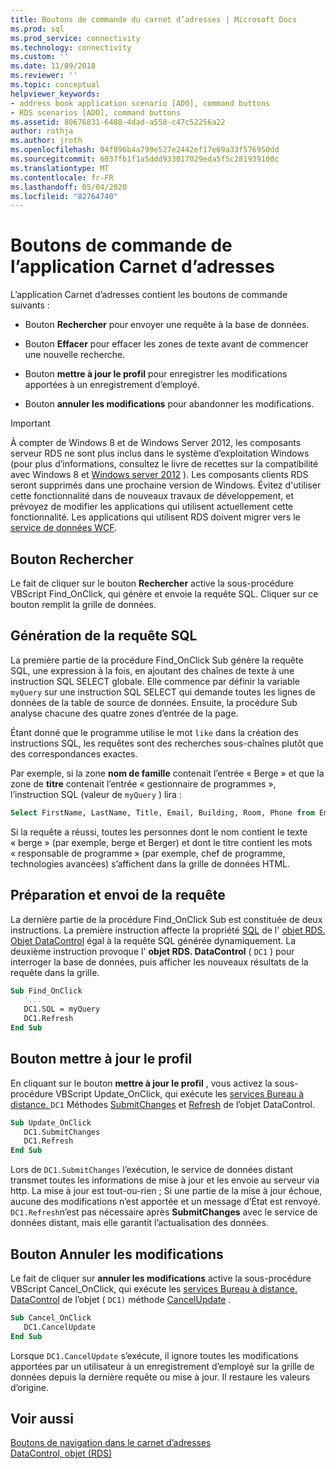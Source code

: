 ```yaml
---
title: Boutons de commande du carnet d’adresses | Microsoft Docs
ms.prod: sql
ms.prod_service: connectivity
ms.technology: connectivity
ms.custom: ''
ms.date: 11/09/2018
ms.reviewer: ''
ms.topic: conceptual
helpviewer_keywords:
- address book application scenario [ADO], command buttons
- RDS scenarios [ADO], command buttons
ms.assetid: 80676831-6488-4dad-a558-c47c52256a22
author: rothja
ms.author: jroth
ms.openlocfilehash: 04f896b4a799e527e2442ef17e69a33f576950dd
ms.sourcegitcommit: 6037fb1f1a5ddd933017029eda5f5c281939100c
ms.translationtype: MT
ms.contentlocale: fr-FR
ms.lasthandoff: 05/04/2020
ms.locfileid: "82764740"
---
```

# <a name="address-book-command-buttons"></a>Boutons de commande de l’application Carnet d’adresses
L’application Carnet d’adresses contient les boutons de commande suivants :  
  
-   Bouton **Rechercher** pour envoyer une requête à la base de données.  
  
-   Bouton **Effacer** pour effacer les zones de texte avant de commencer une nouvelle recherche.  
  
-   Bouton **mettre à jour le profil** pour enregistrer les modifications apportées à un enregistrement d’employé.  
  
-   Bouton **annuler les modifications** pour abandonner les modifications.  
  
> [!IMPORTANT]
>  À compter de Windows 8 et de Windows Server 2012, les composants serveur RDS ne sont plus inclus dans le système d’exploitation Windows (pour plus d’informations, consultez le livre de recettes sur la compatibilité avec Windows 8 et [Windows server 2012](https://www.microsoft.com/download/details.aspx?id=27416) ). Les composants clients RDS seront supprimés dans une prochaine version de Windows. Évitez d'utiliser cette fonctionnalité dans de nouveaux travaux de développement, et prévoyez de modifier les applications qui utilisent actuellement cette fonctionnalité. Les applications qui utilisent RDS doivent migrer vers le [service de données WCF](https://go.microsoft.com/fwlink/?LinkId=199565).  
  
## <a name="find-button"></a>Bouton Rechercher  
 Le fait de cliquer sur le bouton **Rechercher** active la sous-procédure VBScript Find_OnClick, qui génère et envoie la requête SQL. Cliquer sur ce bouton remplit la grille de données.  
  
## <a name="building-the-sql-query"></a>Génération de la requête SQL  
 La première partie de la procédure Find_OnClick Sub génère la requête SQL, une expression à la fois, en ajoutant des chaînes de texte à une instruction SQL SELECT globale. Elle commence par définir la variable `myQuery` sur une instruction SQL SELECT qui demande toutes les lignes de données de la table de source de données. Ensuite, la procédure Sub analyse chacune des quatre zones d’entrée de la page.  
  
 Étant donné que le programme utilise le mot `like` dans la création des instructions SQL, les requêtes sont des recherches sous-chaînes plutôt que des correspondances exactes.  
  
 Par exemple, si la zone **nom de famille** contenait l’entrée « Berge » et que la zone de **titre** contenait l’entrée « gestionnaire de programmes », l’instruction SQL (valeur de `myQuery` ) lira :  
  
```sql
Select FirstName, LastName, Title, Email, Building, Room, Phone from Employee where lastname like 'Berge%' and title like 'Program Manager%'  
```  
  
 Si la requête a réussi, toutes les personnes dont le nom contient le texte « berge » (par exemple, berge et Berger) et dont le titre contient les mots « responsable de programme » (par exemple, chef de programme, technologies avancées) s’affichent dans la grille de données HTML.  
  
## <a name="preparing-and-sending-the-query"></a>Préparation et envoi de la requête  
 La dernière partie de la procédure Find_OnClick Sub est constituée de deux instructions. La première instruction affecte la propriété [SQL](../../../ado/reference/rds-api/sql-property.md) de l' [objet RDS. Objet DataControl](../../../ado/reference/rds-api/datacontrol-object-rds.md) égal à la requête SQL générée dynamiquement. La deuxième instruction provoque l' **objet RDS. DataControl** ( `DC1` ) pour interroger la base de données, puis afficher les nouveaux résultats de la requête dans la grille.  
  
```vb
Sub Find_OnClick  
   '...  
   DC1.SQL = myQuery  
   DC1.Refresh  
End Sub  
```  
  
## <a name="update-profile-button"></a>Bouton mettre à jour le profil  
 En cliquant sur le bouton **mettre à jour le profil** , vous activez la sous-procédure VBScript Update_OnClick, qui exécute les [services Bureau à distance. ](../../../ado/reference/rds-api/datacontrol-object-rds.md) `DC1` Méthodes [SubmitChanges](../../../ado/reference/rds-api/submitchanges-method-rds.md) et [Refresh](../../../ado/reference/rds-api/refresh-method-rds.md) de l’objet DataControl.  
  
```vb
Sub Update_OnClick  
   DC1.SubmitChanges  
   DC1.Refresh  
End Sub  
```  
  
 Lors de `DC1.SubmitChanges` l’exécution, le service de données distant transmet toutes les informations de mise à jour et les envoie au serveur via http. La mise à jour est tout-ou-rien ; Si une partie de la mise à jour échoue, aucune des modifications n’est apportée et un message d’État est renvoyé. `DC1.Refresh`n’est pas nécessaire après **SubmitChanges** avec le service de données distant, mais elle garantit l’actualisation des données.  
  
## <a name="cancel-changes-button"></a>Bouton Annuler les modifications  
 Le fait de cliquer sur **annuler les modifications** active la sous-procédure VBScript Cancel_OnClick, qui exécute les [services Bureau à distance. DataControl](../../../ado/reference/rds-api/datacontrol-object-rds.md) de l’objet ( `DC1)` méthode [CancelUpdate](../../../ado/reference/rds-api/cancelupdate-method-rds.md) .  
  
```vb
Sub Cancel_OnClick  
   DC1.CancelUpdate  
End Sub  
```  
  
 Lorsque `DC1.CancelUpdate` s’exécute, il ignore toutes les modifications apportées par un utilisateur à un enregistrement d’employé sur la grille de données depuis la dernière requête ou mise à jour. Il restaure les valeurs d’origine.  
  
## <a name="see-also"></a>Voir aussi  
 [Boutons de navigation dans le carnet d’adresses](../../../ado/guide/remote-data-service/address-book-navigation-buttons.md)   
 [DataControl, objet (RDS)](../../../ado/reference/rds-api/datacontrol-object-rds.md)


